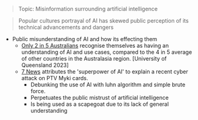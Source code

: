 >Topic: Misinformation surrounding artificial intelligence 

> Popular cultures portrayal of AI has skewed public perception of its technical advancements and dangers

- Public misunderstanding of AI and how its effecting them
	- [Only 2 in 5 Australians](https://espace.library.uq.edu.au/view/UQ:00d3c94) recognise themselves as having an understanding of AI and use cases, compared to the 4 in 5 average of other countries in the Australasia region. \[University of Queensland 2023]
	- [7 News](https://www.youtube.com/watch?v=fsPtyuwwLuo) attributes the 'superpower of AI' to explain a recent cyber attack on PTV Myki cards.
		- Debunking the use of AI with luhn algorithm and simple brute force.
		- Perpetuates the public mistrust of artificial intelligence
		- Is being used as a scapegoat due to its lack of general understanding 
